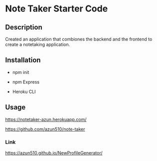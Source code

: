# Note Taker Starter Code

## Description
  Created an application that combiones the backend and the frontend to create a notetaking application. 
  
## Installation 

  * npm init
  
  * npm Express
  
  * Heroku CLI
  
## Usage 
https://notetaker-azun.herokuapp.com/

https://github.com/azun510/note-taker

### Link

https://azun510.github.io/NewProfileGenerator/
